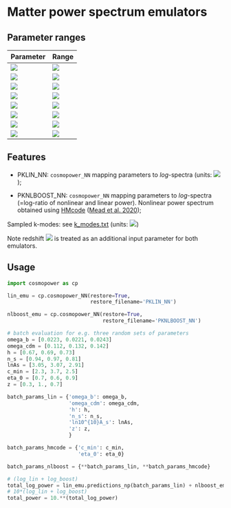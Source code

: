 # Matter power spectrum emulators

## Parameter ranges

| Parameter  | Range |
| ---------  | ----- |
| <img src="https://render.githubusercontent.com/render/math?math=\omega_{\mathrm{b}}"> | <img src="https://render.githubusercontent.com/render/math?math=[0.01875, 0.02625]"> |
| <img src="https://render.githubusercontent.com/render/math?math=\omega_{\mathrm{cdm}}"> | <img src="https://render.githubusercontent.com/render/math?math=[0.05, 0.255]"> |
| <img src="https://render.githubusercontent.com/render/math?math=h"> | <img src="https://render.githubusercontent.com/render/math?math=[0.64, 0.82]"> |
| <img src="https://render.githubusercontent.com/render/math?math=n_s"> | <img src="https://render.githubusercontent.com/render/math?math=[0.84, 1.1]"> |
| <img src="https://render.githubusercontent.com/render/math?math=\mathrm{ln}10^{10}A_s"> | <img src="https://render.githubusercontent.com/render/math?math=[1.61, 3.91]"> |
| <img src="https://render.githubusercontent.com/render/math?math=c_\mathrm{min}"> | <img src="https://render.githubusercontent.com/render/math?math=[2, 4]"> |
| <img src="https://render.githubusercontent.com/render/math?math=\eta_0"> | <img src="https://render.githubusercontent.com/render/math?math=[0.5, 1]"> |
| <img src="https://render.githubusercontent.com/render/math?math=z"> | <img src="https://render.githubusercontent.com/render/math?math=[0, 5]"> |


## Features

- PKLIN_NN: ``cosmopower_NN`` mapping parameters to _log_-spectra (units: <img src="https://render.githubusercontent.com/render/math?math=\mathrm{Mpc}^3">); 

- PKNLBOOST_NN: ``cosmopower_NN`` mapping parameters to _log_-spectra (=log-ratio of nonlinear and linear power). Nonlinear power spectrum obtained using [HMcode](https://github.com/alexander-mead/HMcode) ([Mead et al. 2020](https://arxiv.org/abs/2009.01858));

Sampled k-modes: see [k_modes.txt](https://github.com/alessiospuriomancini/cosmopower/blob/main/cosmopower/trained_models/CP_paper/PK/k_modes.txt) (units: <img src="https://render.githubusercontent.com/render/math?math=\mathrm{Mpc}^{-1}">)

Note redshift <img src="https://render.githubusercontent.com/render/math?math=z"> is treated as an additional input parameter for both emulators.


## Usage

```python
import cosmopower as cp

lin_emu = cp.cosmopower_NN(restore=True,
                           restore_filename='PKLIN_NN')

nlboost_emu = cp.cosmopower_NN(restore=True,
                               restore_filename='PKNLBOOST_NN')

# batch evaluation for e.g. three random sets of parameters
omega_b = [0.0223, 0.0221, 0.0243]
omega_cdm = [0.112, 0.132, 0.142]
h = [0.67, 0.69, 0.73]
n_s = [0.94, 0.97, 0.81]
lnAs = [3.05, 3.07, 2.91]
c_min = [2.3, 3.7, 2.5]
eta_0 = [0.7, 0.6, 0.9]
z = [0.3, 1., 0.7]

batch_params_lin = {'omega_b': omega_b,
                    'omega_cdm': omega_cdm,
                    'h': h,
                    'n_s': n_s,
                    'ln10^{10}A_s': lnAs,
                    'z': z,
                    }

batch_params_hmcode = {'c_min': c_min,
                       'eta_0': eta_0}

batch_params_nlboost = {**batch_params_lin, **batch_params_hmcode}

# (log_lin + log_boost)
total_log_power = lin_emu.predictions_np(batch_params_lin) + nlboost_emu.predictions_np(batch_params_nlboost)
# 10*(log_lin + log_boost)
total_power = 10.**(total_log_power)
```
